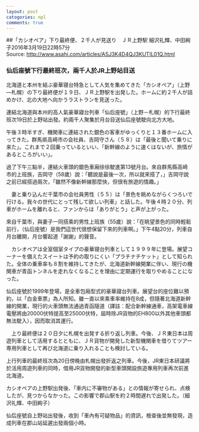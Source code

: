 ```yaml
---
layout: post
catogories: npl
comments: true
---
```

##「カシオペア」下り最終便、２千人が見送り　ＪＲ上野駅
細沢礼輝、中田絢子2016年3月19日22時57分  
Source: http://www.asahi.com/articles/ASJ3K4D4QJ3KUTIL01Q.html

### 仙后座號下行最終班次，兩千人於JR上野站目送

北海道と本州を結ぶ豪華寝台特急として人気を集めてきた「カシオペア」（上野―札幌）の下り最終便が１９日、ＪＲ上野駅を出発した。ホームに約２千人が詰めかけ、北の大地へ向かうラストランを見送った。

連結北海道與本州的高人氣豪華寢台列車「仙后座號」（上野－札幌）的下行最終班次19日於上野站出發。約兩千人聚集於月台目送仙后座號駛向北方大地。

午後３時半すぎ、機関車に連結された銀色の客車がゆっくりと１３番ホームに入ってきた。群馬県高崎市の会社員、吉岡守さん（５８）は「最後と聞いて乗りに来た」。これまで２回乗っているといい、「新幹線のように速くはないが、旅情があるところがいい」。

過了下午三點半，連結火車頭的銀色車廂徐徐駛進第13號月台。來自群馬縣高崎市的上班族，吉岡守（58歲）說：「聽說是最後一次，所以就來搭了，」吉岡守說之前已經搭過兩次，「雖然不像新幹線那麼快，但很有旅遊的情趣。」

　妻と乗り込んだ千葉市の会社員男性（５５）は「景色を眺めながらくつろいで行ける。我々の世代にとって残して欲しい列車」と話した。午後４時２０分、列車がホームを離れると、ファンからは「ありがとう」と声が上がった。

來自千葉市，與妻子一同搭乘的男性上班族（55歲）說：「在眺望景色的同時輕鬆前行，（仙后座號）是我們這世代很想保留下來的列車啊。」下午4點20分，列車自月台離開，月台響起道「謝謝」的聲音。

　カシオペアは全室個室タイプの豪華寝台列車として１９９９年に登場。展望コーナーを備えたスイートは予約の取りにくい「プラチナチケット」として知られた。全体の乗車率も８割を維持してきたが、北海道新幹線開業に伴い、現行の機関車が青函トンネルを走れなくなることを理由に定期運行を取りやめることになった。

仙后座號於1999年登場，是全車包廂型式的豪華寢台列車。展望台的座位難以預約，以「白金車票」為人所知。雖一直以來乘車率維持在8成，但隨著北海道新幹線的開業，現行的火車頭無法通過青函隧道（譯註：配合新幹線通車，高架電車線電壓將由20000伏特提高至25000伏特，屆時除JR貨物的EH800以外其他車頭都無法駛入），因而取消其運行。

　上り最終便は２０日夕に札幌を出発する折り返し列車。今後、ＪＲ東日本は周遊列車として活用するとともに、ＪＲ貨物が開発した新型機関車を借りてツアー専用列車として再び北海道に乗り入れることも検討している。

上行列車的最終班次為20日傍晚由札幌出發折返之列車。今後，JR東日本研議將於活用周遊列車的同時，借用JR貨物開發的新型車頭開設旅遊專用列車再次前進北海道。

カシオペアの上野駅出発後、「車内に不審物がある」との情報が寄せられ、点検したが、見つからなかった。この影響で郡山駅を約２時間遅れで出発した。（細沢礼輝、中田絢子）

仙后座號自上野站出發後，收到「車內有可疑物品」的資訊，檢查後並無發現，造成列車在郡山站延遲出發兩個小時。

